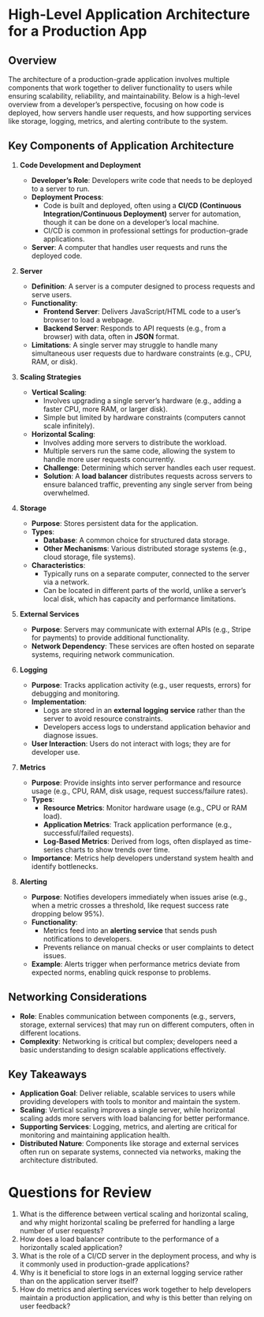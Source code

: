 # High-Level Application Architecture for a Production App

## Overview

The architecture of a production-grade application involves multiple components that work together to deliver functionality to users while ensuring scalability, reliability, and maintainability. Below is a high-level overview from a developer’s perspective, focusing on how code is deployed, how servers handle user requests, and how supporting services like storage, logging, metrics, and alerting contribute to the system.

## Key Components of Application Architecture

1. **Code Development and Deployment**

   - **Developer’s Role**: Developers write code that needs to be deployed to a server to run.
   - **Deployment Process**:
     - Code is built and deployed, often using a **CI/CD (Continuous Integration/Continuous Deployment)** server for automation, though it can be done on a developer’s local machine.
     - CI/CD is common in professional settings for production-grade applications.
   - **Server**: A computer that handles user requests and runs the deployed code.

2. **Server**

   - **Definition**: A server is a computer designed to process requests and serve users.
   - **Functionality**:
     - **Frontend Server**: Delivers JavaScript/HTML code to a user’s browser to load a webpage.
     - **Backend Server**: Responds to API requests (e.g., from a browser) with data, often in **JSON** format.
   - **Limitations**: A single server may struggle to handle many simultaneous user requests due to hardware constraints (e.g., CPU, RAM, or disk).

3. **Scaling Strategies**

   - **Vertical Scaling**:
     - Involves upgrading a single server’s hardware (e.g., adding a faster CPU, more RAM, or larger disk).
     - Simple but limited by hardware constraints (computers cannot scale infinitely).
   - **Horizontal Scaling**:
     - Involves adding more servers to distribute the workload.
     - Multiple servers run the same code, allowing the system to handle more user requests concurrently.
     - **Challenge**: Determining which server handles each user request.
     - **Solution**: A **load balancer** distributes requests across servers to ensure balanced traffic, preventing any single server from being overwhelmed.

4. **Storage**

   - **Purpose**: Stores persistent data for the application.
   - **Types**:
     - **Database**: A common choice for structured data storage.
     - **Other Mechanisms**: Various distributed storage systems (e.g., cloud storage, file systems).
   - **Characteristics**:
     - Typically runs on a separate computer, connected to the server via a network.
     - Can be located in different parts of the world, unlike a server’s local disk, which has capacity and performance limitations.

5. **External Services**

   - **Purpose**: Servers may communicate with external APIs (e.g., Stripe for payments) to provide additional functionality.
   - **Network Dependency**: These services are often hosted on separate systems, requiring network communication.

6. **Logging**

   - **Purpose**: Tracks application activity (e.g., user requests, errors) for debugging and monitoring.
   - **Implementation**:
     - Logs are stored in an **external logging service** rather than the server to avoid resource constraints.
     - Developers access logs to understand application behavior and diagnose issues.
   - **User Interaction**: Users do not interact with logs; they are for developer use.

7. **Metrics**

   - **Purpose**: Provide insights into server performance and resource usage (e.g., CPU, RAM, disk usage, request success/failure rates).
   - **Types**:
     - **Resource Metrics**: Monitor hardware usage (e.g., CPU or RAM load).
     - **Application Metrics**: Track application performance (e.g., successful/failed requests).
     - **Log-Based Metrics**: Derived from logs, often displayed as time-series charts to show trends over time.
   - **Importance**: Metrics help developers understand system health and identify bottlenecks.

8. **Alerting**
   - **Purpose**: Notifies developers immediately when issues arise (e.g., when a metric crosses a threshold, like request success rate dropping below 95%).
   - **Functionality**:
     - Metrics feed into an **alerting service** that sends push notifications to developers.
     - Prevents reliance on manual checks or user complaints to detect issues.
   - **Example**: Alerts trigger when performance metrics deviate from expected norms, enabling quick response to problems.

## Networking Considerations

- **Role**: Enables communication between components (e.g., servers, storage, external services) that may run on different computers, often in different locations.
- **Complexity**: Networking is critical but complex; developers need a basic understanding to design scalable applications effectively.

## Key Takeaways

- **Application Goal**: Deliver reliable, scalable services to users while providing developers with tools to monitor and maintain the system.
- **Scaling**: Vertical scaling improves a single server, while horizontal scaling adds more servers with load balancing for better performance.
- **Supporting Services**: Logging, metrics, and alerting are critical for monitoring and maintaining application health.
- **Distributed Nature**: Components like storage and external services often run on separate systems, connected via networks, making the architecture distributed.

# Questions for Review

1. What is the difference between vertical scaling and horizontal scaling, and why might horizontal scaling be preferred for handling a large number of user requests?
2. How does a load balancer contribute to the performance of a horizontally scaled application?
3. What is the role of a CI/CD server in the deployment process, and why is it commonly used in production-grade applications?
4. Why is it beneficial to store logs in an external logging service rather than on the application server itself?
5. How do metrics and alerting services work together to help developers maintain a production application, and why is this better than relying on user feedback?
